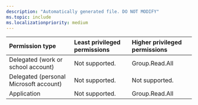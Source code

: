 ```yaml
---
description: "Automatically generated file. DO NOT MODIFY"
ms.topic: include
ms.localizationpriority: medium
---
```


|Permission type|Least privileged permissions|Higher privileged permissions|
|:---|:---|:---|
|Delegated (work or school account)|Not supported.|Group.Read.All|
|Delegated (personal Microsoft account)|Not supported.|Not supported.|
|Application|Not supported.|Group.Read.All|

